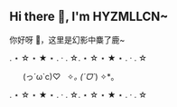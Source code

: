 ## Hi there 👋, I'm HYZMLLCN~

你好呀 👋，这里是幻影中麋了鹿~

. ⋆ ☆ ⋆ ★ ⋆ . · . ☆. ⋆ ☆ ⋆ ★ ⋆ . · . ☆

&nbsp;&nbsp;&nbsp;&nbsp;&nbsp;&nbsp;(っ´ω`c)♡&nbsp;&nbsp;&nbsp;✧*｡ (ˊᗜˋ*) ✧*｡

. ⋆ ☆ ⋆ ★ ⋆ . · . ☆. ⋆ ☆ ⋆ ★ ⋆ . · . ☆

<!--
**HYZMLLCN/HYZMLLCN** is a ✨ _special_ ✨ repository because its `README.md` (this file) appears on your GitHub profile.

Here are some ideas to get you started:

- 🔭 I’m currently working on ...
- 🌱 I’m currently learning ...
- 👯 I’m looking to collaborate on ...
- 🤔 I’m looking for help with ...
- 💬 Ask me about ...
- 📫 How to reach me: ...
- 😄 Pronouns: ...
- ⚡ Fun fact: ...
-->
